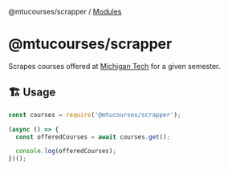 @mtucourses/scrapper / [Modules](modules.md)

# @mtucourses/scrapper

Scrapes courses offered at [Michigan Tech](https://www.mtu.edu/) for a given semester.

## 🏗 Usage

```js
const courses = require('@mtucourses/scrapper');

(async () => {
  const offeredCourses = await courses.get();

  console.log(offeredCourses);
})();
```
